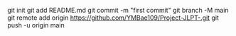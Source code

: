 git init
git add README.md
git commit -m "first commit"
git branch -M main
git remote add origin https://github.com/YMBae109/Project-JLPT-.git
git push -u origin main
